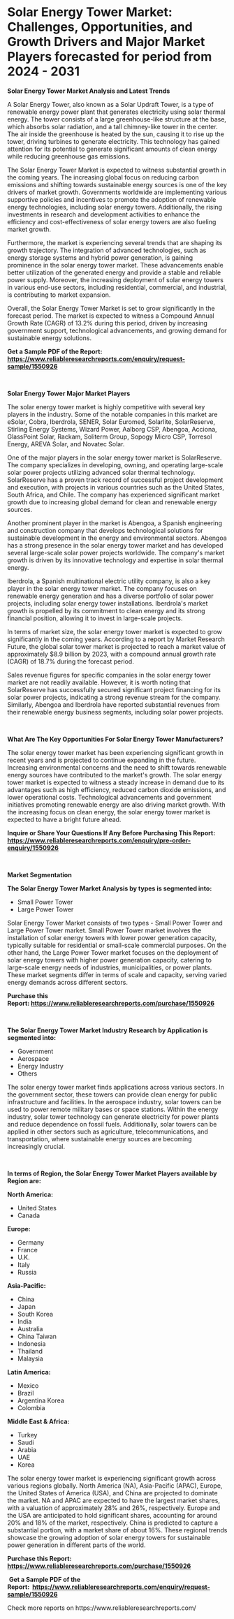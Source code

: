 <p><h1>Solar Energy Tower Market: Challenges, Opportunities, and Growth Drivers and Major Market Players forecasted for period from 2024 - 2031</h1></p><p><strong>Solar Energy Tower Market Analysis and Latest Trends</strong></p>
<p><p>A Solar Energy Tower, also known as a Solar Updraft Tower, is a type of renewable energy power plant that generates electricity using solar thermal energy. The tower consists of a large greenhouse-like structure at the base, which absorbs solar radiation, and a tall chimney-like tower in the center. The air inside the greenhouse is heated by the sun, causing it to rise up the tower, driving turbines to generate electricity. This technology has gained attention for its potential to generate significant amounts of clean energy while reducing greenhouse gas emissions.</p><p>The Solar Energy Tower Market is expected to witness substantial growth in the coming years. The increasing global focus on reducing carbon emissions and shifting towards sustainable energy sources is one of the key drivers of market growth. Governments worldwide are implementing various supportive policies and incentives to promote the adoption of renewable energy technologies, including solar energy towers. Additionally, the rising investments in research and development activities to enhance the efficiency and cost-effectiveness of solar energy towers are also fueling market growth.</p><p>Furthermore, the market is experiencing several trends that are shaping its growth trajectory. The integration of advanced technologies, such as energy storage systems and hybrid power generation, is gaining prominence in the solar energy tower market. These advancements enable better utilization of the generated energy and provide a stable and reliable power supply. Moreover, the increasing deployment of solar energy towers in various end-use sectors, including residential, commercial, and industrial, is contributing to market expansion.</p><p>Overall, the Solar Energy Tower Market is set to grow significantly in the forecast period. The market is expected to witness a Compound Annual Growth Rate (CAGR) of 13.2% during this period, driven by increasing government support, technological advancements, and growing demand for sustainable energy solutions.</p></p>
<p><strong>Get a Sample PDF of the Report:&nbsp; <a href="https://www.reliableresearchreports.com/enquiry/request-sample/1550926">https://www.reliableresearchreports.com/enquiry/request-sample/1550926</a></strong></p>
<p>&nbsp;</p>
<p><strong>Solar Energy Tower Major Market Players</strong></p>
<p><p>The solar energy tower market is highly competitive with several key players in the industry. Some of the notable companies in this market are eSolar, Cobra, Iberdrola, SENER, Solar Euromed, Solarlite, SolarReserve, Stirling Energy Systems, Wizard Power, Aalborg CSP, Abengoa, Acciona, GlassPoint Solar, Rackam, Soliterm Group, Sopogy Micro CSP, Torresol Energy, AREVA Solar, and Novatec Solar.</p><p>One of the major players in the solar energy tower market is SolarReserve. The company specializes in developing, owning, and operating large-scale solar power projects utilizing advanced solar thermal technology. SolarReserve has a proven track record of successful project development and execution, with projects in various countries such as the United States, South Africa, and Chile. The company has experienced significant market growth due to increasing global demand for clean and renewable energy sources.</p><p>Another prominent player in the market is Abengoa, a Spanish engineering and construction company that develops technological solutions for sustainable development in the energy and environmental sectors. Abengoa has a strong presence in the solar energy tower market and has developed several large-scale solar power projects worldwide. The company's market growth is driven by its innovative technology and expertise in solar thermal energy.</p><p>Iberdrola, a Spanish multinational electric utility company, is also a key player in the solar energy tower market. The company focuses on renewable energy generation and has a diverse portfolio of solar power projects, including solar energy tower installations. Iberdrola's market growth is propelled by its commitment to clean energy and its strong financial position, allowing it to invest in large-scale projects.</p><p>In terms of market size, the solar energy tower market is expected to grow significantly in the coming years. According to a report by Market Research Future, the global solar tower market is projected to reach a market value of approximately $8.9 billion by 2023, with a compound annual growth rate (CAGR) of 18.7% during the forecast period.</p><p>Sales revenue figures for specific companies in the solar energy tower market are not readily available. However, it is worth noting that SolarReserve has successfully secured significant project financing for its solar power projects, indicating a strong revenue stream for the company. Similarly, Abengoa and Iberdrola have reported substantial revenues from their renewable energy business segments, including solar power projects.</p></p>
<p>&nbsp;</p>
<p><strong>What Are The Key Opportunities For Solar Energy Tower Manufacturers?</strong></p>
<p><p>The solar energy tower market has been experiencing significant growth in recent years and is projected to continue expanding in the future. Increasing environmental concerns and the need to shift towards renewable energy sources have contributed to the market's growth. The solar energy tower market is expected to witness a steady increase in demand due to its advantages such as high efficiency, reduced carbon dioxide emissions, and lower operational costs. Technological advancements and government initiatives promoting renewable energy are also driving market growth. With the increasing focus on clean energy, the solar energy tower market is expected to have a bright future ahead.</p></p>
<p><strong>Inquire or Share Your Questions If Any Before Purchasing This Report: <a href="https://www.reliableresearchreports.com/enquiry/pre-order-enquiry/1550926">https://www.reliableresearchreports.com/enquiry/pre-order-enquiry/1550926</a></strong></p>
<p>&nbsp;</p>
<p><strong>Market Segmentation</strong></p>
<p><strong>The Solar Energy Tower Market Analysis by types is segmented into:</strong></p>
<p><ul><li>Small Power Tower</li><li>Large Power Tower</li></ul></p>
<p><p>Solar Energy Tower Market consists of two types - Small Power Tower and Large Power Tower market. Small Power Tower market involves the installation of solar energy towers with lower power generation capacity, typically suitable for residential or small-scale commercial purposes. On the other hand, the Large Power Tower market focuses on the deployment of solar energy towers with higher power generation capacity, catering to large-scale energy needs of industries, municipalities, or power plants. These market segments differ in terms of scale and capacity, serving varied energy demands across different sectors.</p></p>
<p><strong>Purchase this Report:&nbsp;<a href="https://www.reliableresearchreports.com/purchase/1550926">https://www.reliableresearchreports.com/purchase/1550926</a></strong></p>
<p>&nbsp;</p>
<p><strong>The Solar Energy Tower Market Industry Research by Application is segmented into:</strong></p>
<p><ul><li>Government</li><li>Aerospace</li><li>Energy Industry</li><li>Others</li></ul></p>
<p><p>The solar energy tower market finds applications across various sectors. In the government sector, these towers can provide clean energy for public infrastructure and facilities. In the aerospace industry, solar towers can be used to power remote military bases or space stations. Within the energy industry, solar tower technology can generate electricity for power plants and reduce dependence on fossil fuels. Additionally, solar towers can be applied in other sectors such as agriculture, telecommunications, and transportation, where sustainable energy sources are becoming increasingly crucial.</p></p>
<p>&nbsp;</p>
<p><strong>In terms of Region, the Solar Energy Tower Market Players available by Region are:</strong></p>
<p>
    <p> <strong> North America: </strong>
        <ul>
            <li>United States</li>
            <li>Canada</li>
        </ul>
        </p> 
    <p> <strong> Europe: </strong>
        <ul>
            <li>Germany</li>
            <li>France</li>
            <li>U.K.</li>
            <li>Italy</li>
            <li>Russia</li>
        </ul>
        </p> 
    <p> <strong> Asia-Pacific: </strong>
        <ul>
            <li>China</li>
            <li>Japan</li>
            <li>South Korea</li>
            <li>India</li>
            <li>Australia</li>
            <li>China Taiwan</li>
            <li>Indonesia</li>
            <li>Thailand</li>
            <li>Malaysia</li>
        </ul>
        </p> 
    <p> <strong> Latin America: </strong>
        <ul>
            <li>Mexico</li>
            <li>Brazil</li>
            <li>Argentina Korea</li>
            <li>Colombia</li>
        </ul>
        </p> 
    <p> <strong> Middle East & Africa: </strong>
        <ul>
            <li>Turkey</li>
            <li>Saudi</li>
            <li>Arabia</li>
            <li>UAE</li>
            <li>Korea</li>
        </ul>
    </p>
    </p>
<p><p>The solar energy tower market is experiencing significant growth across various regions globally. North America (NA), Asia-Pacific (APAC), Europe, the United States of America (USA), and China are projected to dominate the market. NA and APAC are expected to have the largest market shares, with a valuation of approximately 28% and 26%, respectively. Europe and the USA are anticipated to hold significant shares, accounting for around 20% and 18% of the market, respectively. China is predicted to capture a substantial portion, with a market share of about 16%. These regional trends showcase the growing adoption of solar energy towers for sustainable power generation in different parts of the world.</p></p>
<p><strong>Purchase this Report: <a href="https://www.reliableresearchreports.com/purchase/1550926">https://www.reliableresearchreports.com/purchase/1550926</a></strong></p>
<p>&nbsp;<strong>Get a Sample PDF of the Report:&nbsp;&nbsp;<a href="https://www.reliableresearchreports.com/enquiry/request-sample/1550926">https://www.reliableresearchreports.com/enquiry/request-sample/1550926</a></strong></p>
<p><strong></strong></p>
<p>Check more reports on https://www.reliableresearchreports.com/</p>